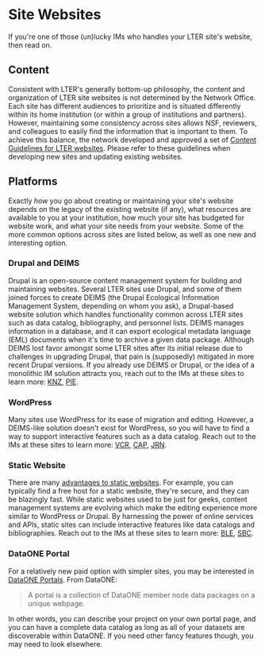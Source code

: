 # Site Websites

If you're one of those (un)lucky IMs who handles your LTER site's website, then read on.

## Content
Consistent with LTER's generally bottom-up philosophy, the content and organization of LTER site websites is not determined by the Network Office. Each site has different audiences to prioritize and is situated differently within its home institution (or within a group of institutions and partners). However, maintaining some consistency across sites allows NSF, reviewers, and colleagues to easily find the information that is important to them. To achieve this balance, the network developed and approved a set of [Content Guidelines for LTER websites](https://lternet.edu/?taxonomy=document-types&term=lter-network-branding). Please refer to these guidelines when developing new sites and updating existing websites. 

## Platforms
Exactly *how* you go about creating or maintaining your site's website depends on the legacy of the existing website (if any), what resources are available to you at your institution, how much your site has budgeted for website work, and what your site needs from your website. Some of the more common options across sites are listed below, as well as one new and interesting option.

### Drupal and DEIMS

Drupal is an open-source content management system for building and maintaining websites.
Several LTER sites use Drupal, and some of them joined forces to create DEIMS (the Drupal Ecological Information Management System, depending on whom you ask), a Drupal-based website solution which handles functionality common across LTER sites such as data catalog, bibliography, and personnel lists.
DEIMS manages information in a database, and it can export ecological metadata language (EML) documents when it's time to archive a given data package.
Although DEIMS lost favor amongst some LTER sites after its initial release due to challenges in upgrading Drupal, that pain is (supposedly) mitigated in more recent Drupal versions.
If you already use DEIMS or Drupal, or the idea of a monolithic IM solution attracts you, reach out to the IMs at these sites to learn more: [KNZ](http://knz.lternet.edu/), [PIE](https://pie-lter.ecosystems.mbl.edu/).

### WordPress

Many sites use WordPress for its ease of migration and editing.
However, a DEIMS-like solution doesn't exist for WordPress, so you will have to find a way to support interactive features such as a data catalog.
Reach out to the IMs at these sites to learn more: [VCR](https://www.vcrlter.virginia.edu/home2/), [CAP](https://sustainability-innovation.asu.edu/caplter/), [JRN](https://lter.jornada.nmsu.edu/).

### Static Website

There are many [advantages to static websites](https://blog.squido.org/why-static-html/).
For example, you can typically find a free host for a static website, they're secure, and they can be blazingly fast.
While static websites used to be just for geeks, content management systems are evolving which make the editing experience more similar to WordPress or Drupal.
By harnessing the power of online services and APIs, static sites can include interactive features like data catalogs and bibliographies.
Reach out to the IMs at these sites to learn more: [BLE](https://ble.lternet.edu/), [SBC](https://sbclter.msi.ucsb.edu/).

### DataONE Portal

For a relatively new paid option with simpler sites, you may be interested in [DataONE Portals](https://www.dataone.org/portals-tutorial/).  From DataONE:

> A portal is a collection of DataONE member node data packages on a unique webpage.

In other words, you can describe your project on your own portal page, and you can have a complete data catalog as long as all of your datasets are discoverable within DataONE.
If you need other fancy features though, you may need to look elsewhere.

